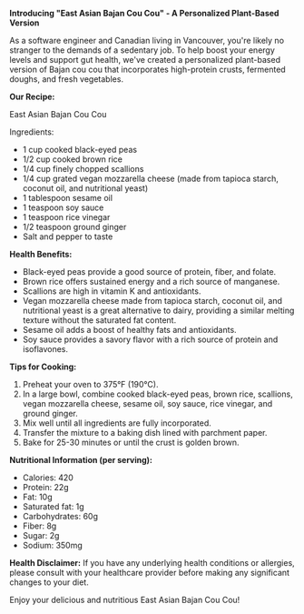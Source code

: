 **Introducing "East Asian Bajan Cou Cou" - A Personalized Plant-Based Version**

As a software engineer and Canadian living in Vancouver, you're likely no stranger to the demands of a sedentary job. To help boost your energy levels and support gut health, we've created a personalized plant-based version of Bajan cou cou that incorporates high-protein crusts, fermented doughs, and fresh vegetables.

**Our Recipe:**

East Asian Bajan Cou Cou

Ingredients:

* 1 cup cooked black-eyed peas
* 1/2 cup cooked brown rice
* 1/4 cup finely chopped scallions
* 1/4 cup grated vegan mozzarella cheese (made from tapioca starch, coconut oil, and nutritional yeast)
* 1 tablespoon sesame oil
* 1 teaspoon soy sauce
* 1 teaspoon rice vinegar
* 1/2 teaspoon ground ginger
* Salt and pepper to taste

**Health Benefits:**

* Black-eyed peas provide a good source of protein, fiber, and folate.
* Brown rice offers sustained energy and a rich source of manganese.
* Scallions are high in vitamin K and antioxidants.
* Vegan mozzarella cheese made from tapioca starch, coconut oil, and nutritional yeast is a great alternative to dairy, providing a similar melting texture without the saturated fat content.
* Sesame oil adds a boost of healthy fats and antioxidants.
* Soy sauce provides a savory flavor with a rich source of protein and isoflavones.

**Tips for Cooking:**

1. Preheat your oven to 375°F (190°C).
2. In a large bowl, combine cooked black-eyed peas, brown rice, scallions, vegan mozzarella cheese, sesame oil, soy sauce, rice vinegar, and ground ginger.
3. Mix well until all ingredients are fully incorporated.
4. Transfer the mixture to a baking dish lined with parchment paper.
5. Bake for 25-30 minutes or until the crust is golden brown.

**Nutritional Information (per serving):**

* Calories: 420
* Protein: 22g
* Fat: 10g
* Saturated fat: 1g
* Carbohydrates: 60g
* Fiber: 8g
* Sugar: 2g
* Sodium: 350mg

**Health Disclaimer:** If you have any underlying health conditions or allergies, please consult with your healthcare provider before making any significant changes to your diet.

Enjoy your delicious and nutritious East Asian Bajan Cou Cou!
